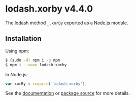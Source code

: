 # lodash.xorby v4.4.0

The [lodash](https://lodash.com/) method `_.xorBy` exported as a [Node.js](https://nodejs.org/) module.

## Installation

Using npm:
```bash
$ {sudo -H} npm i -g npm
$ npm i --save lodash.xorby
```

In Node.js:
```js
var xorBy = require('lodash.xorby');
```

See the [documentation](https://lodash.com/docs#xorBy) or [package source](https://github.com/lodash/lodash/blob/4.4.0-npm-packages/lodash.xorby) for more details.
